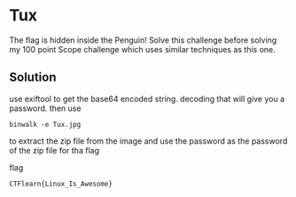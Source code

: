 # Tux
The flag is hidden inside the Penguin! Solve this challenge before solving my 100 point Scope challenge which uses similar techniques as this one.

## Solution

use exiftool to get the base64 encoded string. decoding that will give you a password. then use

```
binwalk -e Tux.jpg
```

to extract the zip file from the image and use the password as the password of the zip file for tha flag

flag
```
CTFlearn{Linux_Is_Awesome}
```
